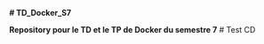 **# TD_Docker_S7**

**Repository pour le TD et le TP de Docker du semestre 7**
#   T e s t   C D  
 